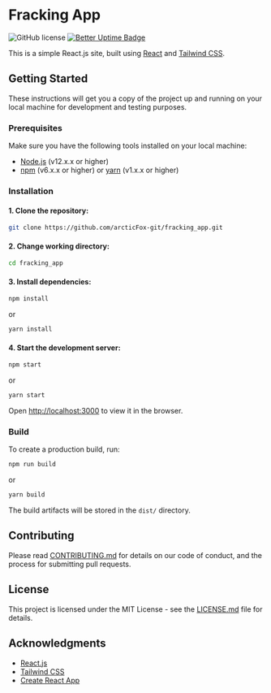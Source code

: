# Fracking App

![GitHub license](https://img.shields.io/github/license/arcticFox-git/fracking_app)
[![Better Uptime Badge](https://betteruptime.com/status-badges/v1/monitor/nqkw.svg)](https://betteruptime.com/?utm_source=status_badge)

This is a simple React.js site, built using [React](https://reactjs.org/) and [Tailwind CSS](https://tailwindcss.com/).

## Getting Started

These instructions will get you a copy of the project up and running on your local machine for development and testing purposes.

### Prerequisites

Make sure you have the following tools installed on your local machine:

- [Node.js](https://nodejs.org/en/download/) (v12.x.x or higher)
- [npm](https://www.npmjs.com/get-npm) (v6.x.x or higher) or [yarn](https://yarnpkg.com/getting-started/install) (v1.x.x or higher)

### Installation

#### 1. Clone the repository:

```bash
git clone https://github.com/arcticFox-git/fracking_app.git
```

#### 2. Change working directory:

```bash
cd fracking_app
```

#### 3. Install dependencies:

```bash
npm install
```

or

```bash
yarn install
```

#### 4. Start the development server:

```bash
npm start
```

or

```bash
yarn start
```

Open [http://localhost:3000](http://localhost:3000) to view it in the browser.

### Build

To create a production build, run:

```bash
npm run build
```

or

```bash
yarn build
```

The build artifacts will be stored in the `dist/` directory.

## Contributing

Please read [CONTRIBUTING.md](https://github.com/your-username/your-react-site/blob/main/CONTRIBUTING.md) for details on our code of conduct, and the process for submitting pull requests.

## License

This project is licensed under the MIT License - see the [LICENSE.md](https://github.com/your-username/your-react-site/blob/main/LICENSE.md) file for details.

## Acknowledgments

- [React.js](https://reactjs.org/)
- [Tailwind CSS](https://tailwindcss.com/)
- [Create React App](https://create-react-app.dev/)
